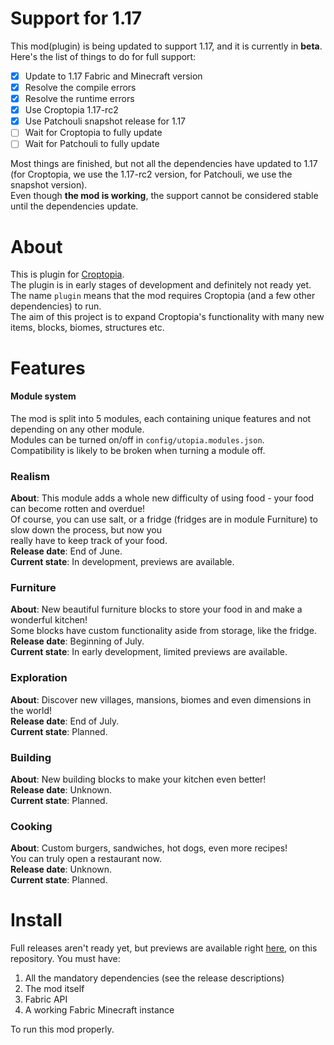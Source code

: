 # Support for 1.17

This mod(plugin) is being updated to support 1.17, and it is currently in **beta**.  
Here's the list of things to do for full support:

- [x] Update to 1.17 Fabric and Minecraft version
- [x] Resolve the compile errors
- [x] Resolve the runtime errors
- [x] Use Croptopia 1.17-rc2
- [x] Use Patchouli snapshot release for 1.17
- [ ] Wait for Croptopia to fully update
- [ ] Wait for Patchouli to fully update

Most things are finished, but not all the dependencies have updated to 1.17  
(for Croptopia, we use the 1.17-rc2 version, for Patchouli, we use the snapshot version).  
Even though **the mod is working**, the support cannot be considered stable until the dependencies update.

# About
This is plugin for [Croptopia](https://github.com/ExcessiveAmountsOfZombies/Croptopia).  
The plugin is in early stages of development and definitely not ready yet.  
The name ```plugin``` means that the mod requires Croptopia (and a few other dependencies) to run.  
The aim of this project is to expand Croptopia's functionality with many new items, blocks, biomes, structures etc.

# Features

#### Module system
The mod is split into 5 modules, each containing unique features and not depending on any other module.  
Modules can be turned on/off in ```config/utopia.modules.json```.  
Compatibility is likely to be broken when turning a module off.

### Realism

**About**: This module adds a whole new difficulty of using food - your food can become rotten and overdue!  
Of course, you can use salt, or a fridge (fridges are in module Furniture) to slow down the process, but now you  
really have to keep track of your food.  
**Release date**: End of June.  
**Current state**: In development, previews are available.

### Furniture

**About**: New beautiful furniture blocks to store your food in and make a wonderful kitchen!  
Some blocks have custom functionality aside from storage, like the fridge.  
**Release date**: Beginning of July.  
**Current state**: In early development, limited previews are available.

### Exploration

**About**: Discover new villages, mansions, biomes and even dimensions in the world!  
**Release date**: End of July.  
**Current state**: Planned.

### Building

**About**: New building blocks to make your kitchen even better!  
**Release date**: Unknown.  
**Current state**: Planned.

### Cooking

**About**: Custom burgers, sandwiches, hot dogs, even more recipes!  
You can truly open a restaurant now.  
**Release date**: Unknown.  
**Current state**: Planned.

# Install

Full releases aren't ready yet, but previews are available right [here](https://github.com/RedGrapefruit09/Utopia/releases), on this repository.
You must have:

1. All the mandatory dependencies (see the release descriptions)
2. The mod itself
3. Fabric API
4. A working Fabric Minecraft instance  

To run this mod properly.  
